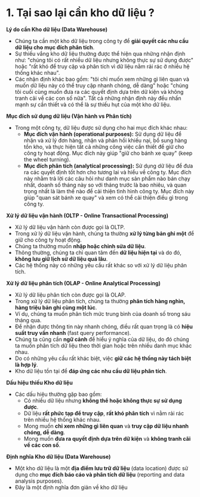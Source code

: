 # 1. Tại sao lại cần kho dữ liệu ?

**Lý do cần Kho dữ liệu (Data Warehouse)**

*   Chúng ta cần một kho dữ liệu trong công ty để **giải quyết các nhu cầu dữ liệu cho mục đích phân tích**.
*   Sự thiếu vắng kho dữ liệu thường được thể hiện qua những nhận định như: "chúng tôi có rất nhiều dữ liệu nhưng không thực sự sử dụng được" hoặc "rất khó để truy cập và phân tích vì dữ liệu nằm rải rác ở nhiều hệ thống khác nhau".
*   Các nhận định khác bao gồm: "tôi chỉ muốn xem những gì liên quan và muốn dữ liệu này có thể truy cập nhanh chóng, dễ dàng" hoặc "chúng tôi cuối cùng muốn đưa ra các quyết định dựa trên dữ kiện và không tranh cãi về các con số nữa". Tất cả những nhận định này đều nhấn mạnh sự cần thiết và có thể là sự thiếu hụt của một kho dữ liệu.

**Mục đích sử dụng dữ liệu (Vận hành vs Phân tích)**

*   Trong một công ty, dữ liệu được sử dụng cho hai mục đích khác nhau:
    *   **Mục đích vận hành (operational purposes):** Sử dụng dữ liệu để nhận và xử lý đơn hàng, nhận và phản hồi khiếu nại, bổ sung hàng tồn kho, và thực hiện tất cả những công việc cần thiết để giữ cho công ty hoạt động. Mục đích này giúp "giữ cho bánh xe quay" (keep the wheel turning).
    *   **Mục đích phân tích (analytical processing):** Sử dụng dữ liệu để đưa ra các quyết định tốt hơn cho tương lai và hiểu về công ty. Mục đích này nhằm trả lời các câu hỏi như danh mục sản phẩm nào bán chạy nhất, doanh số tháng này so với tháng trước là bao nhiêu, và quan trọng nhất là làm thế nào để cải thiện tình hình công ty. Mục đích này giúp "quan sát bánh xe quay" và xem có thể cải thiện điều gì trong công ty.

**Xử lý dữ liệu vận hành (OLTP - Online Transactional Processing)**

*   Xử lý dữ liệu vận hành còn được gọi là OLTP.
*   Trong xử lý dữ liệu vận hành, chúng ta thường **xử lý từng bản ghi một** để giữ cho công ty hoạt động.
*   Chúng ta thường muốn **nhập hoặc chỉnh sửa dữ liệu**.
*   Thông thường, chúng ta chỉ quan tâm đến **dữ liệu hiện tại** và do đó, **không lưu giữ lịch sử dữ liệu quá lâu**.
*   Các hệ thống này có những yêu cầu rất khác so với xử lý dữ liệu phân tích.

**Xử lý dữ liệu phân tích (OLAP - Online Analytical Processing)**

*   Xử lý dữ liệu phân tích còn được gọi là OLAP.
*   Trong xử lý dữ liệu phân tích, chúng ta thường **phân tích hàng nghìn, hàng triệu bản ghi cùng một lúc**.
*   Ví dụ, chúng ta muốn phân tích mức trung bình của doanh số trong sáu tháng qua.
*   Để nhận được thông tin này nhanh chóng, điều rất quan trọng là có **hiệu suất truy vấn nhanh** (fast query performance).
*   Chúng ta cũng cần **ngữ cảnh** để hiểu ý nghĩa của dữ liệu, do đó chúng ta muốn phân tích dữ liệu theo thời gian hoặc trên nhiều danh mục khác nhau.
*   Do có những yêu cầu rất khác biệt, việc **giữ các hệ thống này tách biệt là hợp lý**.
*   Kho dữ liệu tồn tại để **đáp ứng các nhu cầu dữ liệu phân tích**.

**Dấu hiệu thiếu Kho dữ liệu**

*   Các dấu hiệu thường gặp bao gồm:
    *   Có nhiều dữ liệu nhưng **không thể hoặc không thực sự sử dụng được**.
    *   Dữ liệu **rất phức tạp để truy cập**, **rất khó phân tích** vì nằm rải rác trên nhiều hệ thống khác nhau.
    *   Mong muốn **chỉ xem những gì liên quan** và **truy cập dữ liệu nhanh chóng, dễ dàng**.
    *   Mong muốn **đưa ra quyết định dựa trên dữ kiện** và **không tranh cãi về các con số**.

**Định nghĩa Kho dữ liệu (Data Warehouse)**

*   Một kho dữ liệu là một **địa điểm lưu trữ dữ liệu** (data location) được sử dụng cho **mục đích báo cáo và phân tích dữ liệu** (reporting and data analysis purposes).
*   Đây là một định nghĩa đơn giản về kho dữ liệu
